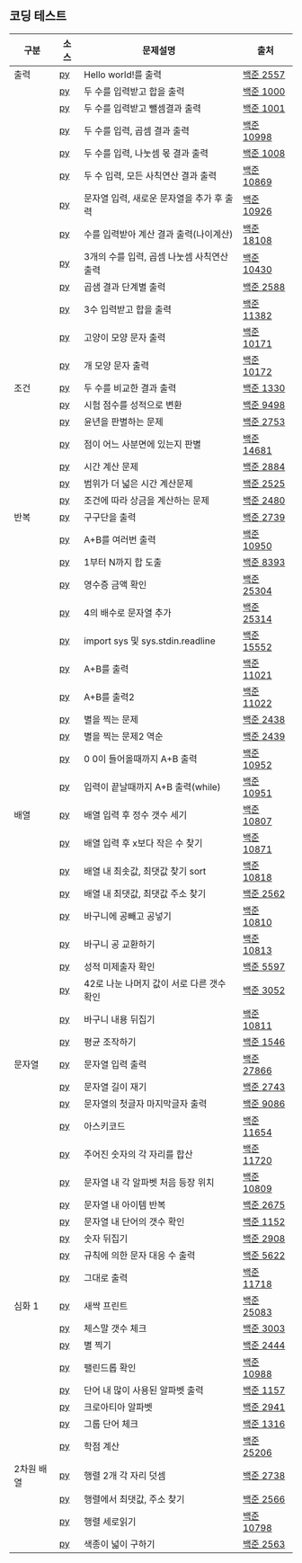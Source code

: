 ## 코딩 테스트

|구분|소스|문제설명|출처|
|--|--|--|--|
|출력|[py](./docs/codingtests/input_output/2557.py)|Hello world!를 출력|[백준 2557](https://www.acmicpc.net/problem/2557)|
||[py](./docs/codingtests/input_output/1000.py)|두 수를 입력받고 합을 출력|[백준 1000](https://www.acmicpc.net/problem/1000)|
||[py](./docs/codingtests/input_output/1001.py)|두 수를 입력받고 뺄셈결과 출력|[백준 1001](https://www.acmicpc.net/problem/1001)|
||[py](./docs/codingtests/input_output/10998.py)|두 수를 입력, 곱셈 결과 출력|[백준 10998](https://www.acmicpc.net/problem/10998)|
||[py](./docs/codingtests/input_output/1008.py)|두 수를 입력, 나눗셈 몫 결과 출력|[백준 1008](https://www.acmicpc.net/problem/1008)|
||[py](./docs/codingtests/input_output/10869.py)|두 수 입력, 모든 사칙연산 결과 출력|[백준 10869](https://www.acmicpc.net/problem/10869)|
||[py](./docs/codingtests/input_output/10926.py)|문자열 입력, 새로운 문자열을 추가 후 출력|[백준 10926](https://www.acmicpc.net/problem/10926)|
||[py](./docs/codingtests/input_output/18108.py)|수를 입력받아 계산 결과 출력(나이계산)|[백준 18108](https://www.acmicpc.net/problem/18108)|
||[py](./docs/codingtests/input_output/10430.py)|3개의 수를 입력, 곱셈 나눗셈 사칙연산 출력|[백준 10430](https://www.acmicpc.net/problem/10430)|
||[py](./docs/codingtests/input_output/2588.py)|곱샘 결과 단계별 출력|[백준 2588](https://www.acmicpc.net/problem/2588)|
||[py](./docs/codingtests/input_output/11382.py)|3수 입력받고 합을 출력|[백준 11382](https://www.acmicpc.net/problem/11382)|
||[py](./docs/codingtests/input_output/10171.py)|고양이 모양 문자 출력|[백준 10171](https://www.acmicpc.net/problem/10171)|
||[py](./docs/codingtests/input_output/10172.py)|개 모양 문자 출력|[백준 10172](https://www.acmicpc.net/problem/10172)|
|조건|[py](./docs/codingtests/If/1330.py)|두 수를 비교한 결과 출력|[백준 1330](https://www.acmicpc.net/problem/1330)|
||[py](./docs/codingtests/If/9498.py)|시험 점수를 성적으로 변환|[백준 9498](https://www.acmicpc.net/problem/9498)|
||[py](./docs/codingtests/If/2753.py)|윤년을 판별하는 문제|[백준 2753](https://www.acmicpc.net/problem/2753)|
||[py](./docs/codingtests/If/14681.py)|점이 어느 사분면에 있는지 판별|[백준 14681](https://www.acmicpc.net/problem/14681)|
||[py](./docs/codingtests/If/2884.py)|시간 계산 문제|[백준 2884](https://www.acmicpc.net/problem/2884)|
||[py](./docs/codingtests/If/2525.py)|범위가 더 넓은 시간 계산문제|[백준 2525](https://www.acmicpc.net/problem/2525)|
||[py](./docs/codingtests/If/2480.py)|조건에 따라 상금을 계산하는 문제|[백준 2480](https://www.acmicpc.net/problem/2480)|
|반복|[py](./docs/codingtests/loops/2739.py)|구구단을 출력|[백준 2739](https://www.acmicpc.net/problem/2739)|
||[py](./docs/codingtests/loops/10950.py)|A+B를 여러번 출력|[백준 10950](https://www.acmicpc.net/problem/10950)|
||[py](./docs/codingtests/loops/8393.py)|1부터 N까지 합 도출|[백준 8393](https://www.acmicpc.net/problem/8393)|
||[py](./docs/codingtests/loops/25304.py)|영수증 금액 확인|[백준 25304](https://www.acmicpc.net/problem/25304)|
||[py](./docs/codingtests/loops/25314.py)|4의 배수로 문자열 추가|[백준 25314](https://www.acmicpc.net/problem/25314)|
||[py](./docs/codingtests/loops/15552.py)|import sys 및 sys.stdin.readline|[백준 15552](https://www.acmicpc.net/problem/15552)|
||[py](./docs/codingtests/loops/11021.py)|A+B를 출력|[백준 11021](https://www.acmicpc.net/problem/11021)|
||[py](./docs/codingtests/loops/11022.py)|A+B를 출력2|[백준 11022](https://www.acmicpc.net/problem/11022)|
||[py](./docs/codingtests/loops/2438.py)|별을 찍는 문제|[백준 2438](https://www.acmicpc.net/problem/2438)|
||[py](./docs/codingtests/loops/2439.py)|별을 찍는 문제2 역순|[백준 2439](https://www.acmicpc.net/problem/2439)|
||[py](./docs/codingtests/loops/10952.py)|0 0이 들어올때까지 A+B 출력|[백준 10952](https://www.acmicpc.net/problem/10952)|
||[py](./docs/codingtests/loops/10951.py)|입력이 끝날때까지 A+B 출력(while)|[백준 10951](https://www.acmicpc.net/problem/10951)|
|배열|[py](./docs/codingtests/array/10807.py)|배열 입력 후 정수 갯수 세기|[백준 10807](https://www.acmicpc.net/problem/10807)|
||[py](./docs/codingtests/array/10871.py)|배열 입력 후 x보다 작은 수 찾기|[백준 10871](https://www.acmicpc.net/problem/10871)|
||[py](./docs/codingtests/array/10818.py)|배열 내 최솟값, 최댓값 찾기 sort|[백준 10818](https://www.acmicpc.net/problem/10818)|
||[py](./docs/codingtests/array/2562.py)|배열 내 최댓값, 최댓값 주소 찾기|[백준 2562](https://www.acmicpc.net/problem/2562)|
||[py](./docs/codingtests/array/10810.py)|바구니에 공빼고 공넣기|[백준 10810](https://www.acmicpc.net/problem/10810)|
||[py](./docs/codingtests/array/10813.py)|바구니 공 교환하기|[백준 10813](https://www.acmicpc.net/problem/10813)|
||[py](./docs/codingtests/array/5597.py)|성적 미제출자 확인|[백준 5597](https://www.acmicpc.net/problem/5597)|
||[py](./docs/codingtests/array/3052.py)|42로 나눈 나머지 값이 서로 다른 갯수 확인|[백준 3052](https://www.acmicpc.net/problem/3052)|
||[py](./docs/codingtests/array/10811.py)|바구니 내용 뒤집기|[백준 10811](https://www.acmicpc.net/problem/10811)|
||[py](./docs/codingtests/array/1546.py)|평균 조작하기|[백준 1546](https://www.acmicpc.net/problem/1546)|
|문자열|[py](./docs/codingtests/string/27866.py)|문자열 입력 출력|[백준 27866](https://www.acmicpc.net/problem/27866)|
||[py](./docs/codingtests/string/2743.py)|문자열 길이 재기|[백준 2743](https://www.acmicpc.net/problem/2743)|
||[py](./docs/codingtests/string/9086.py)|문자열의 첫글자 마지막글자 출력|[백준 9086](https://www.acmicpc.net/problem/9086)|
||[py](./docs/codingtests/string/11654.py)|아스키코드|[백준 11654](https://www.acmicpc.net/problem/11654)|
||[py](./docs/codingtests/string/11720.py)|주어진 숫자의 각 자리를 합산|[백준 11720](https://www.acmicpc.net/problem/11720)|
||[py](./docs/codingtests/string/10809.py)|문자열 내 각 알파벳 처음 등장 위치|[백준 10809](https://www.acmicpc.net/problem/10809)|
||[py](./docs/codingtests/string/2675.py)|문자열 내 아이템 반복|[백준 2675](https://www.acmicpc.net/problem/2675)|
||[py](./docs/codingtests/string/1152.py)|문자열 내 단어의 갯수 확인|[백준 1152](https://www.acmicpc.net/problem/1152)|
||[py](./docs/codingtests/string/2908.py)|숫자 뒤집기|[백준 2908](https://www.acmicpc.net/problem/2908)|
||[py](./docs/codingtests/string/5622.py)|규칙에 의한 문자 대응 수 출력|[백준 5622](https://www.acmicpc.net/problem/5622)|
||[py](./docs/codingtests/string/11718.py)|그대로 출력|[백준 11718](https://www.acmicpc.net/problem/11718)|
|심화 1|[py](./docs/codingtests/Advanced%201/25083.py)|새싹 프린트|[백준 25083](https://www.acmicpc.net/problem/25083)|
||[py](./docs/codingtests/Advanced%201/3003.py)|체스말 갯수 체크|[백준 3003](https://www.acmicpc.net/problem/3003)|
||[py](./docs/codingtests/Advanced%201/2444.py)|별 찍기|[백준 2444](https://www.acmicpc.net/problem/2444)|
||[py](./docs/codingtests/Advanced%201/10988.py)|팰린드롭 확인|[백준 10988](https://www.acmicpc.net/problem/10988)|
||[py](./docs/codingtests/Advanced%201/1157.py)|단어 내 많이 사용된 알파벳 출력|[백준 1157](https://www.acmicpc.net/problem/1157)|
||[py](./docs/codingtests/Advanced%201/2941.py)|크로아티아 알파벳|[백준 2941](https://www.acmicpc.net/problem/2941)|
||[py](./docs/codingtests/Advanced%201/1316.py)|그룹 단어 체크|[백준 1316](https://www.acmicpc.net/problem/1316)|
||[py](./docs/codingtests/Advanced%201/25206.py)|학점 계산|[백준 25206](https://www.acmicpc.net/problem/25206)|
|2차원 배열|[py](./docs/codingtests/array2/2738.py)|행렬 2개 각 자리 덧셈|[백준 2738](https://www.acmicpc.net/problem/2738)|
||[py](./docs/codingtests/array2/2566.py)|행렬에서 최댓값, 주소 찾기|[백준 2566](https://www.acmicpc.net/problem/2566)|
||[py](./docs/codingtests/array2/10798.py)|행렬 세로읽기|[백준 10798](https://www.acmicpc.net/problem/10798)|
||[py](./docs/codingtests/array2/2563.py)|색종이 넓이 구하기|[백준 2563](https://www.acmicpc.net/problem/2563)|

